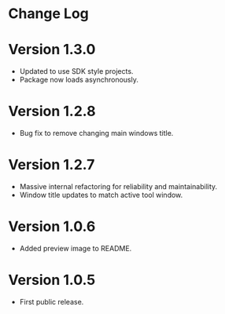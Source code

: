 ﻿Change Log
==========

# Version 1.3.0

* Updated to use SDK style projects.
* Package now loads asynchronously.

# Version 1.2.8

* Bug fix to remove changing main windows title.

# Version 1.2.7

* Massive internal refactoring for reliability and maintainability.
* Window title updates to match active tool window.

# Version 1.0.6 

* Added preview image to README.

# Version 1.0.5

* First public release.